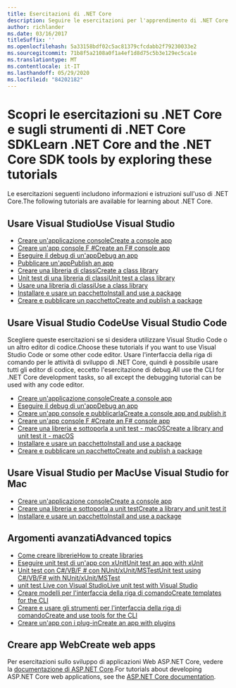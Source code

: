 ```yaml
---
title: Esercitazioni di .NET Core
description: Seguire le esercitazioni per l'apprendimento di .NET Core per compilare applicazioni e librerie su Mac, Linux e Windows.
author: richlander
ms.date: 03/16/2017
titleSuffix: ''
ms.openlocfilehash: 5a33158bdf02c5ac81379cfcdabb2f79230033e2
ms.sourcegitcommit: 71b8f5a2108a0f1a4ef1d8d75c5b3e129ec5ca1e
ms.translationtype: MT
ms.contentlocale: it-IT
ms.lasthandoff: 05/29/2020
ms.locfileid: "84202182"
---
```

# <a name="learn-net-core-and-the-net-core-sdk-tools-by-exploring-these-tutorials"></a><span data-ttu-id="5a752-103">Scopri le esercitazioni su .NET Core e sugli strumenti di .NET Core SDK</span><span class="sxs-lookup"><span data-stu-id="5a752-103">Learn .NET Core and the .NET Core SDK tools by exploring these tutorials</span></span>

<span data-ttu-id="5a752-104">Le esercitazioni seguenti includono informazioni e istruzioni sull'uso di .NET Core.</span><span class="sxs-lookup"><span data-stu-id="5a752-104">The following tutorials are available for learning about .NET Core.</span></span>

## <a name="use-visual-studio"></a><span data-ttu-id="5a752-105">Usare Visual Studio</span><span class="sxs-lookup"><span data-stu-id="5a752-105">Use Visual Studio</span></span>

- [<span data-ttu-id="5a752-106">Creare un'applicazione console</span><span class="sxs-lookup"><span data-stu-id="5a752-106">Create a console app</span></span>](with-visual-studio.md)
- [<span data-ttu-id="5a752-107">Creare un'app console F #</span><span class="sxs-lookup"><span data-stu-id="5a752-107">Create an F# console app</span></span>](../../fsharp/get-started/get-started-visual-studio.md)
- [<span data-ttu-id="5a752-108">Eseguire il debug di un'app</span><span class="sxs-lookup"><span data-stu-id="5a752-108">Debug an app</span></span>](debugging-with-visual-studio.md)
- [<span data-ttu-id="5a752-109">Pubblicare un'app</span><span class="sxs-lookup"><span data-stu-id="5a752-109">Publish an app</span></span>](publishing-with-visual-studio.md)
- [<span data-ttu-id="5a752-110">Creare una libreria di classi</span><span class="sxs-lookup"><span data-stu-id="5a752-110">Create a class library</span></span>](library-with-visual-studio.md)
- [<span data-ttu-id="5a752-111">Unit test di una libreria di classi</span><span class="sxs-lookup"><span data-stu-id="5a752-111">Unit test a class library</span></span>](testing-library-with-visual-studio.md)
- [<span data-ttu-id="5a752-112">Usare una libreria di classi</span><span class="sxs-lookup"><span data-stu-id="5a752-112">Use a class library</span></span>](consuming-library-with-visual-studio.md)
- [<span data-ttu-id="5a752-113">Installare e usare un pacchetto</span><span class="sxs-lookup"><span data-stu-id="5a752-113">Install and use a package</span></span>](/nuget/quickstart/install-and-use-a-package-in-visual-studio)
- [<span data-ttu-id="5a752-114">Creare e pubblicare un pacchetto</span><span class="sxs-lookup"><span data-stu-id="5a752-114">Create and publish a package</span></span>](/nuget/quickstart/create-and-publish-a-package-using-visual-studio)

## <a name="use-visual-studio-code"></a><span data-ttu-id="5a752-115">Usare Visual Studio Code</span><span class="sxs-lookup"><span data-stu-id="5a752-115">Use Visual Studio Code</span></span>

<span data-ttu-id="5a752-116">Scegliere queste esercitazioni se si desidera utilizzare Visual Studio Code o un altro editor di codice.</span><span class="sxs-lookup"><span data-stu-id="5a752-116">Choose these tutorials if you want to use Visual Studio Code or some other code editor.</span></span> <span data-ttu-id="5a752-117">Usare l'interfaccia della riga di comando per le attività di sviluppo di .NET Core, quindi è possibile usare tutti gli editor di codice, eccetto l'esercitazione di debug.</span><span class="sxs-lookup"><span data-stu-id="5a752-117">All use the CLI for .NET Core development tasks, so all except the debugging tutorial can be used with any code editor.</span></span>

- [<span data-ttu-id="5a752-118">Creare un'applicazione console</span><span class="sxs-lookup"><span data-stu-id="5a752-118">Create a console app</span></span>](with-visual-studio-code.md)
- [<span data-ttu-id="5a752-119">Eseguire il debug di un'app</span><span class="sxs-lookup"><span data-stu-id="5a752-119">Debug an app</span></span>](debugging-with-visual-studio-code.md)
- [<span data-ttu-id="5a752-120">Creare un'app console e pubblicarla</span><span class="sxs-lookup"><span data-stu-id="5a752-120">Create a console app and publish it</span></span>](cli-create-console-app.md)
- [<span data-ttu-id="5a752-121">Creare un'app console F #</span><span class="sxs-lookup"><span data-stu-id="5a752-121">Create an F# console app</span></span>](../../fsharp/get-started/get-started-vscode.md)
- [<span data-ttu-id="5a752-122">Creare una libreria e sottoporla a unit test - macOS</span><span class="sxs-lookup"><span data-stu-id="5a752-122">Create a library and unit test it - macOS</span></span>](using-on-macos.md)
- [<span data-ttu-id="5a752-123">Installare e usare un pacchetto</span><span class="sxs-lookup"><span data-stu-id="5a752-123">Install and use a package</span></span>](/nuget/quickstart/install-and-use-a-package-using-the-dotnet-cli)
- [<span data-ttu-id="5a752-124">Creare e pubblicare un pacchetto</span><span class="sxs-lookup"><span data-stu-id="5a752-124">Create and publish a package</span></span>](/nuget/quickstart/create-and-publish-a-package-using-the-dotnet-cli)

## <a name="use-visual-studio-for-mac"></a><span data-ttu-id="5a752-125">Usare Visual Studio per Mac</span><span class="sxs-lookup"><span data-stu-id="5a752-125">Use Visual Studio for Mac</span></span>

- [<span data-ttu-id="5a752-126">Creare un'applicazione console</span><span class="sxs-lookup"><span data-stu-id="5a752-126">Create a console app</span></span>](using-on-mac-vs.md)
- [<span data-ttu-id="5a752-127">Creare una libreria e sottoporla a unit test</span><span class="sxs-lookup"><span data-stu-id="5a752-127">Create a library and unit test it</span></span>](using-on-mac-vs-full-solution.md)
- [<span data-ttu-id="5a752-128">Installare e usare un pacchetto</span><span class="sxs-lookup"><span data-stu-id="5a752-128">Install and use a package</span></span>](/nuget/quickstart/install-and-use-a-package-in-visual-studio-mac)

## <a name="advanced-topics"></a><span data-ttu-id="5a752-129">Argomenti avanzati</span><span class="sxs-lookup"><span data-stu-id="5a752-129">Advanced topics</span></span>

- [<span data-ttu-id="5a752-130">Come creare librerie</span><span class="sxs-lookup"><span data-stu-id="5a752-130">How to create libraries</span></span>](libraries.md)
- [<span data-ttu-id="5a752-131">Eseguire unit test di un'app con xUnit</span><span class="sxs-lookup"><span data-stu-id="5a752-131">Unit test an app with xUnit</span></span>](testing-with-cli.md)
- [<span data-ttu-id="5a752-132">Unit test con C#/VB/F # con NUnit/xUnit/MSTest</span><span class="sxs-lookup"><span data-stu-id="5a752-132">Unit test using C#/VB/F# with NUnit/xUnit/MSTest</span></span>](../testing/index.md)
- [<span data-ttu-id="5a752-133">unit test Live con Visual Studio</span><span class="sxs-lookup"><span data-stu-id="5a752-133">Live unit test with Visual Studio</span></span>](/visualstudio/test/live-unit-testing-start)
- [<span data-ttu-id="5a752-134">Creare modelli per l'interfaccia della riga di comando</span><span class="sxs-lookup"><span data-stu-id="5a752-134">Create templates for the CLI</span></span>](cli-templates-create-item-template.md)
- [<span data-ttu-id="5a752-135">Creare e usare gli strumenti per l'interfaccia della riga di comando</span><span class="sxs-lookup"><span data-stu-id="5a752-135">Create and use tools for the CLI</span></span>](../tools/global-tools-how-to-create.md)
- [<span data-ttu-id="5a752-136">Creare un'app con i plug-in</span><span class="sxs-lookup"><span data-stu-id="5a752-136">Create an app with plugins</span></span>](creating-app-with-plugin-support.md)

## <a name="create-web-apps"></a><span data-ttu-id="5a752-137">Creare app Web</span><span class="sxs-lookup"><span data-stu-id="5a752-137">Create web apps</span></span>

<span data-ttu-id="5a752-138">Per esercitazioni sullo sviluppo di applicazioni Web ASP.NET Core, vedere la [documentazione di ASP.NET Core](/aspnet/core/).</span><span class="sxs-lookup"><span data-stu-id="5a752-138">For tutorials about developing ASP.NET Core web applications, see the [ASP.NET Core documentation](/aspnet/core/).</span></span>
